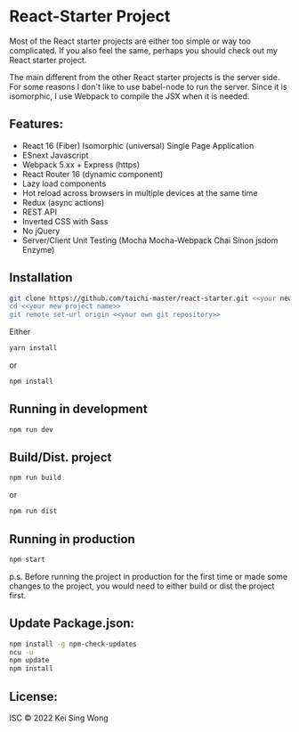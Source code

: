 React-Starter Project
=====================

Most of the React starter projects are either too simple or way too complicated.  If you also feel the same, perhaps you should check out my React starter project.

The main different from the other React starter projects is the server side.  For some reasons I don't like to use babel-node to run the server. Since it is isomorphic, I use Webpack to compile the JSX when it is needed.

## Features:
- React 16 (Fiber) Isomorphic (universal) Single Page Application
- ESnext Javascript
- Webpack 5.xx + Express (https)
- React Router 16 (dynamic component)
- Lazy load components
- Hot reload across browsers in multiple devices at the same time
- Redux (async actions)
- REST API
- Inverted CSS with Sass
- No jQuery
- Server/Client Unit Testing (Mocha Mocha-Webpack Chai Sinon jsdom Enzyme)

## Installation
```bash
git clone https://github.com/taichi-master/react-starter.git <<your new project name>>
cd <<your new project name>>
git remote set-url origin <<your own git repository>>
```
Either
```bash
yarn install
```
or
```bash
npm install
```

## Running in development
```bash
npm run dev
```

## Build/Dist. project
```bash
npm run build
```
or
```bash
npm run dist
```

## Running in production
```bash
npm start
```
p.s. Before running the project in production for the first time or made some changes to the project, you would need to either build or dist the project first.

Update Package.json:
-------------------
```bash
npm install -g npm-check-updates
ncu -u
npm update
npm install
```

License:
-------
ISC &copy; 2022 Kei Sing Wong
